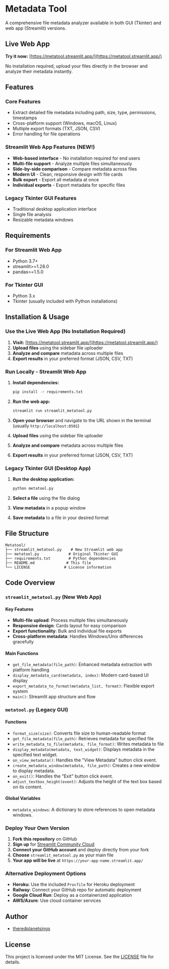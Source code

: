 # Metadata Tool

A comprehensive file metadata analyzer available in both GUI (Tkinter) and web app (Streamlit) versions.

## Live Web App

**Try it now:** [https://metatool.streamlit.app/](https://metatool.streamlit.app/)

No installation required, upload your files directly in the browser and analyze their metadata instantly.

## Features

### Core Features
- Extract detailed file metadata including path, size, type, permissions, timestamps
- Cross-platform support (Windows, macOS, Linux)
- Multiple export formats (TXT, JSON, CSV)
- Error handling for file operations

### Streamlit Web App Features (NEW!)
- **Web-based interface** - No installation required for end users
- **Multi-file support** - Analyze multiple files simultaneously
- **Side-by-side comparison** - Compare metadata across files
- **Modern UI** - Clean, responsive design with file cards
- **Bulk export** - Export all metadata at once
- **Individual exports** - Export metadata for specific files

### Legacy Tkinter GUI Features
- Traditional desktop application interface
- Single file analysis
- Resizable metadata windows

## Requirements

### For Streamlit Web App
- Python 3.7+
- streamlit>=1.28.0
- pandas>=1.5.0

### For Tkinter GUI
- Python 3.x
- Tkinter (usually included with Python installations)

## Installation & Usage

### Use the Live Web App (No Installation Required)

1. **Visit:** [https://metatool.streamlit.app/](https://metatool.streamlit.app/)
2. **Upload files** using the sidebar file uploader
3. **Analyze and compare** metadata across multiple files
4. **Export results** in your preferred format (JSON, CSV, TXT)

### Run Locally - Streamlit Web App

1. **Install dependencies:**
   ```bash
   pip install -r requirements.txt
   ```

2. **Run the web app:**
   ```bash
   streamlit run streamlit_metatool.py
   ```

3. **Open your browser** and navigate to the URL shown in the terminal (usually `http://localhost:8501`)

4. **Upload files** using the sidebar file uploader

5. **Analyze and compare** metadata across multiple files

6. **Export results** in your preferred format (JSON, CSV, TXT)

### Legacy Tkinter GUI (Desktop App)

1. **Run the desktop application:**
   ```bash
   python metatool.py
   ```

2. **Select a file** using the file dialog

3. **View metadata** in a popup window

4. **Save metadata** to a file in your desired format

## File Structure

```
Metatool/
├── streamlit_metatool.py    # New Streamlit web app
├── metatool.py             # Original Tkinter GUI
├── requirements.txt        # Python dependencies
├── README.md              # This file
└── LICENSE               # License information
```

## Code Overview

### `streamlit_metatool.py` (New Web App)

#### Key Features
- **Multi-file upload**: Process multiple files simultaneously
- **Responsive design**: Cards layout for easy comparison
- **Export functionality**: Bulk and individual file exports
- **Cross-platform metadata**: Handles Windows/Unix differences gracefully

#### Main Functions
- `get_file_metadata(file_path)`: Enhanced metadata extraction with platform handling
- `display_metadata_card(metadata, index)`: Modern card-based UI display
- `export_metadata_to_format(metadata_list, format)`: Flexible export system
- `main()`: Streamlit app structure and flow

### `metatool.py` (Legacy GUI)

#### Functions
- `format_size(size)`: Converts file size to human-readable format
- `get_file_metadata(file_path)`: Retrieves metadata for specified file
- `write_metadata_to_file(metadata, file_format)`: Writes metadata to file
- `display_metadata(metadata, text_widget)`: Displays metadata in the specified text widget.
- `on_view_metadata()`: Handles the "View Metadata" button click event.
- `create_metadata_window(metadata, file_path)`: Creates a new window to display metadata.
- `on_exit()`: Handles the "Exit" button click event.
- `adjust_textbox_height(event)`: Adjusts the height of the text box based on its content.

#### Global Variables

- `metadata_windows`: A dictionary to store references to open metadata windows.

### Deploy Your Own Version

1. **Fork this repository** on GitHub
2. **Sign up** for [Streamlit Community Cloud](https://share.streamlit.io/)
3. **Connect your GitHub account** and deploy directly from your fork
4. **Choose** `streamlit_metatool.py` as your main file
5. **Your app will be live** at `https://your-app-name.streamlit.app/`

### Alternative Deployment Options

- **Heroku**: Use the included `Procfile` for Heroku deployment
- **Railway**: Connect your GitHub repo for automatic deployment
- **Google Cloud Run**: Deploy as a containerized application
- **AWS/Azure**: Use cloud container services

## Author

- [theredplanetsings](https://github.com/theredplanetsings)

## License

This project is licensed under the MIT License. See the [LICENSE](LICENSE) file for details.
